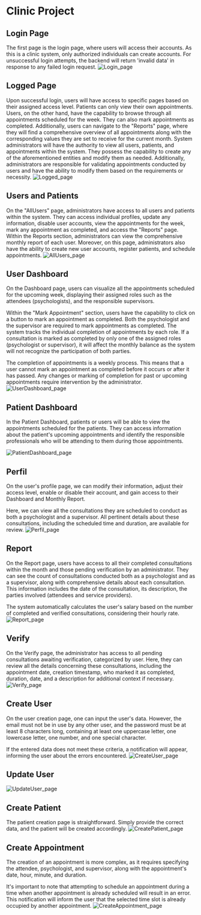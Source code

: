 # Clinic Project

## Login Page
The first page is the login page, where users will access their accounts. As this is a clinic system, only authorized individuals can create accounts. For unsuccessful login attempts, the backend will return 'invalid data' in response to any failed login request.
![Login_page](https://github.com/fernandootoni/clinic/assets/102544229/81b7e655-029e-48ef-abae-bdae4bf2709b)

## Logged Page
Upon successful login, users will have access to specific pages based on their assigned access level. Patients can only view their own appointments. Users, on the other hand, have the capability to browse through all appointments scheduled for the week. They can also mark appointments as completed. Additionally, users can navigate to the "Reports" page, where they will find a comprehensive overview of all appointments along with the corresponding values they are set to receive for the current month.
System administrators will have the authority to view all users, patients, and appointments within the system. They possess the capability to create any of the aforementioned entities and modify them as needed. Additionally, administrators are responsible for validating appointments conducted by users and have the ability to modify them based on the requirements or necessity.
![Logged_page](https://github.com/fernandootoni/clinic/assets/102544229/28d1a237-8639-482b-bc17-0eea94dfeb10)

## Users and Patients
On the "AllUsers" page, administrators have access to all users and patients within the system. They can access individual profiles, update any information, disable user accounts, view the appointments for the week, mark any appointment as completed, and access the "Reports" page. Within the Reports section, administrators can view the comprehensive monthly report of each user.
Moreover, on this page, administrators also have the ability to create new user accounts, register patients, and schedule appointments.
![AllUsers_page](https://github.com/fernandootoni/clinic/assets/102544229/924bcf66-2afa-4291-876f-ee2c869d2479)

## User Dashboard
On the Dashboard page, users can visualize all the appointments scheduled for the upcoming week, displaying their assigned roles such as the attendees (psychologists), and the responsible supervisors.

Within the "Mark Appointment" section, users have the capability to click on a button to mark an appointment as completed. Both the psychologist and the supervisor are required to mark appointments as completed. The system tracks the individual completion of appointments by each role. If a consultation is marked as completed by only one of the assigned roles (psychologist or supervisor), it will affect the monthly balance as the system will not recognize the participation of both parties.

The completion of appointments is a weekly process. This means that a user cannot mark an appointment as completed before it occurs or after it has passed. Any changes or marking of completion for past or upcoming appointments require intervention by the administrator.
![UserDashboard_page](https://github.com/fernandootoni/clinic/assets/102544229/caea3c2a-ba8d-44f6-818b-73ef25338385)

## Patient Dashboard
In the Patient Dashboard, patients or users will be able to view the appointments scheduled for the patients. They can access information about the patient's upcoming appointments and identify the responsible professionals who will be attending to them during those appointments.

![PatientDashboard_page](https://github.com/fernandootoni/clinic/assets/102544229/d7206a88-b4ea-4438-a554-72dc56f8a8a8)

## Perfil
On the user's profile page, we can modify their information, adjust their access level, enable or disable their account, and gain access to their Dashboard and Monthly Report.

Here, we can view all the consultations they are scheduled to conduct as both a psychologist and a supervisor. All pertinent details about these consultations, including the scheduled time and duration, are available for review.
![Perfil_page](https://github.com/fernandootoni/clinic/assets/102544229/22ff28a8-724d-4411-a668-1d3e1bbb5659)

## Report
On the Report page, users have access to all their completed consultations within the month and those pending verification by an administrator. They can see the count of consultations conducted both as a psychologist and as a supervisor, along with comprehensive details about each consultation. This information includes the date of the consultation, its description, the parties involved (attendees and service providers).

The system automatically calculates the user's salary based on the number of completed and verified consultations, considering their hourly rate.
![Report_page](https://github.com/fernandootoni/clinic/assets/102544229/0e291061-2380-4e86-aa16-1b10154e728b)

## Verify
On the Verify page, the administrator has access to all pending consultations awaiting verification, categorized by user. Here, they can review all the details concerning these consultations, including the appointment date, creation timestamp, who marked it as completed, duration, date, and a description for additional context if necessary.
![Verify_page](https://github.com/fernandootoni/clinic/assets/102544229/cf198790-492a-4f41-b190-a1c21d638cf4)

## Create User
On the user creation page, one can input the user's data. However, the email must not be in use by any other user, and the password must be at least 8 characters long, containing at least one uppercase letter, one lowercase letter, one number, and one special character.

If the entered data does not meet these criteria, a notification will appear, informing the user about the errors encountered.
![CreateUser_page](https://github.com/fernandootoni/clinic/assets/102544229/524c61bd-bf9d-4dbf-af1f-f4d4174c785c)

## Update User
![UpdateUser_page](https://github.com/fernandootoni/clinic/assets/102544229/7bbeba1c-bbb9-4524-8ca3-5f6517f49386)

## Create Patient
The patient creation page is straightforward. Simply provide the correct data, and the patient will be created accordingly.
![CreatePatient_page](https://github.com/fernandootoni/clinic/assets/102544229/85cb211e-d4fc-455f-8583-1216af6824cb)

## Create Appointment

The creation of an appointment is more complex, as it requires specifying the attendee, psychologist, and supervisor, along with the appointment's date, hour, minute, and duration.

It's important to note that attempting to schedule an appointment during a time when another appointment is already scheduled will result in an error. This notification will inform the user that the selected time slot is already occupied by another appointment.
![CreateAppointment_page](https://github.com/fernandootoni/clinic/assets/102544229/3e53a8f1-8904-4d14-aa43-b0187a4ae9ed)



